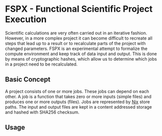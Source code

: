 # FSPX - Functional Scientific Project Execution
Scientific calculations are very often carried out in an iterative fashion.
However, in a more complex project it can become difficult to recreate all steps
that lead up to a result or to recalculate parts of the project with changed
parameters. FSPX is an experimental attempt to formalize the compute environment
and keep track of data input and output. This is done by means of cryptographic hashes,
which allow us to determine which jobs in a project need to be recalculated.


## Basic Concept
A project consists of one or more jobs. These jobs can depend on each other.
A job is a function that takes zero or more inputs (simple files) and produces one or more outputs (files).
Jobs are represented by [Nix](https://nixos.org) store paths. The input and output files are kept
in a content addressed storage and hashed with SHA256 checksum.

## Usage

